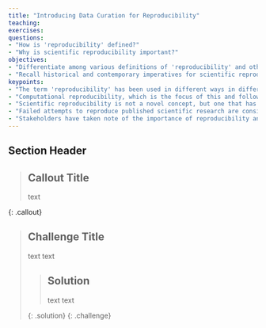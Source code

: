 ```yaml
---
title: "Introducing Data Curation for Reproducibility"
teaching: 
exercises: 
questions:
- "How is 'reproducibility' defined?"
- "Why is scientific reproducibility important?"
objectives:
- "Differentiate among various definitions of 'reproducibility' and other related concepts."
- "Recall historical and contemporary imperatives for scientific reproducibility."
keypoints:
- "The term 'reproducibility' has been used in different ways in different disciplinary contexts."
- "Computational reproducibility, which is the focus of this and follow-up lessons, refers to the duplication of reported findings by re-executing the analysis with the data and code used by the original author to generate their findings."
- "Scientific reproducibility is not a novel concept, but one that has been reiterated by prominent scholars throughout history as a cornerstone of scientific practice."
- "Failed attempts to reproduce published scientific research are considered by some to be reflective of an ongoing crisis in scientific integrity."
- "Stakeholders have taken note of the importance of reproducibility and thus have issued policies requiring researchers to share their research artifacts with the scientific community."
---
```


## Section Header  
  
> ## Callout Title
>
> text
>
{: .callout}

> ## Challenge Title
>
> text
> text
>
> > ## Solution
> >
> > text
> > text
> >
> {: .solution}
{: .challenge}
